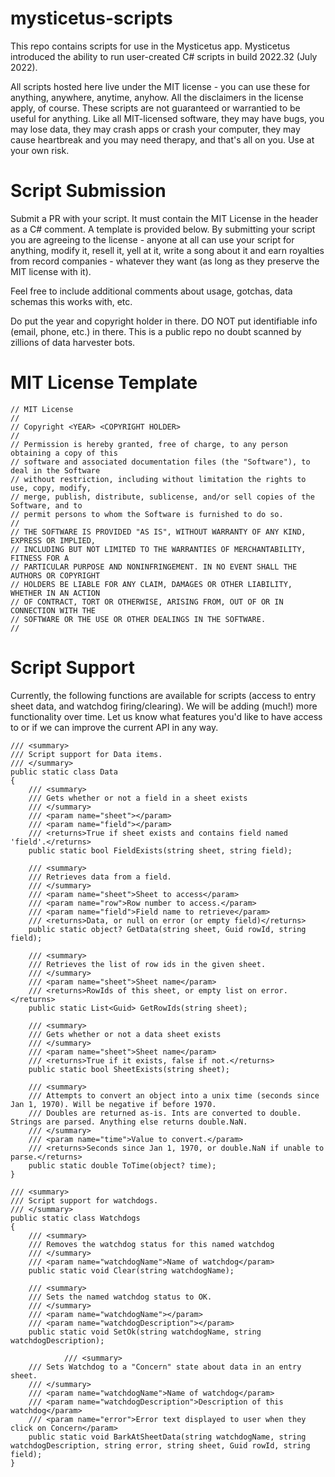 # mysticetus-scripts

This repo contains scripts for use in the Mysticetus app. Mysticetus introduced the ability to run user-created C# scripts in build 2022.32 (July 2022).

All scripts hosted here live under the MIT license - you can use these for anything, anywhere, anytime, anyhow. All the disclaimers in the license apply, of course. These scripts are not guaranteed or warrantied to be useful for anything. Like all MIT-licensed software, they may have bugs, you may lose data, they may crash apps or crash your computer, they may cause heartbreak and you may need therapy, and that's all on you. Use at your own risk.

# Script Submission

Submit a PR with your script. It must contain the MIT License in the header as a C# comment. A template is provided below. By submitting your script you are agreeing to the license - anyone at all can use your script for anything, modify it, resell it, yell at it, write a song about it and earn royalties from record companies - whatever they want (as long as they preserve the MIT license with it).

Feel free to include additional comments about usage, gotchas, data schemas this works with, etc.

Do put the year and copyright holder in there. DO NOT put identifiable info (email, phone, etc.) in there. This is a public repo no doubt scanned by zillions of data harvester bots.

# MIT License Template
    // MIT License
    //
    // Copyright <YEAR> <COPYRIGHT HOLDER>
    //
    // Permission is hereby granted, free of charge, to any person obtaining a copy of this
    // software and associated documentation files (the "Software"), to deal in the Software
    // without restriction, including without limitation the rights to use, copy, modify,
    // merge, publish, distribute, sublicense, and/or sell copies of the Software, and to
    // permit persons to whom the Software is furnished to do so.
    // 
    // THE SOFTWARE IS PROVIDED "AS IS", WITHOUT WARRANTY OF ANY KIND, EXPRESS OR IMPLIED,
    // INCLUDING BUT NOT LIMITED TO THE WARRANTIES OF MERCHANTABILITY, FITNESS FOR A
    // PARTICULAR PURPOSE AND NONINFRINGEMENT. IN NO EVENT SHALL THE AUTHORS OR COPYRIGHT
    // HOLDERS BE LIABLE FOR ANY CLAIM, DAMAGES OR OTHER LIABILITY, WHETHER IN AN ACTION
    // OF CONTRACT, TORT OR OTHERWISE, ARISING FROM, OUT OF OR IN CONNECTION WITH THE
    // SOFTWARE OR THE USE OR OTHER DEALINGS IN THE SOFTWARE.
    //

# Script Support
Currently, the following functions are available for scripts (access to entry sheet data, and watchdog firing/clearing). We will be adding (much!) more functionality over time. Let us know what features you'd like to have access to or if we can improve the current API in any way.

	/// <summary>
	/// Script support for Data items.
	/// </summary>
	public static class Data
	{
		/// <summary>
		/// Gets whether or not a field in a sheet exists
		/// </summary>
		/// <param name="sheet"></param>
		/// <param name="field"></param>
		/// <returns>True if sheet exists and contains field named 'field'.</returns>
		public static bool FieldExists(string sheet, string field);

		/// <summary>
		/// Retrieves data from a field. 
		/// </summary>
		/// <param name="sheet">Sheet to access</param>
		/// <param name="row">Row number to access.</param>
		/// <param name="field">Field name to retrieve</param>
		/// <returns>Data, or null on error (or empty field)</returns>
		public static object? GetData(string sheet, Guid rowId, string field);

		/// <summary>
		/// Retrieves the list of row ids in the given sheet.
		/// </summary>
		/// <param name="sheet">Sheet name</param>
		/// <returns>RowIds of this sheet, or empty list on error.</returns>
		public static List<Guid> GetRowIds(string sheet);
		
		/// <summary>
		/// Gets whether or not a data sheet exists
		/// </summary>
		/// <param name="sheet">Sheet name</param>
		/// <returns>True if it exists, false if not.</returns>
		public static bool SheetExists(string sheet);
		
		/// <summary>
		/// Attempts to convert an object into a unix time (seconds since Jan 1, 1970). Will be negative if before 1970.
		/// Doubles are returned as-is. Ints are converted to double. Strings are parsed. Anything else returns double.NaN.
		/// </summary>
		/// <param name="time">Value to convert.</param>
		/// <returns>Seconds since Jan 1, 1970, or double.NaN if unable to parse.</returns>
		public static double ToTime(object? time);
	}

	/// <summary>
	/// Script support for watchdogs.
	/// </summary>
	public static class Watchdogs
	{
		/// <summary>
		/// Removes the watchdog status for this named watchdog
		/// </summary>
		/// <param name="watchdogName">Name of watchdog</param>
		public static void Clear(string watchdogName);

		/// <summary>
		/// Sets the named watchdog status to OK.
		/// </summary>
		/// <param name="watchdogName"></param>
		/// <param name="watchdogDescription"></param>
		public static void SetOk(string watchdogName, string watchdogDescription);

                /// <summary>
		/// Sets Watchdog to a "Concern" state about data in an entry sheet.
		/// </summary>
		/// <param name="watchdogName">Name of watchdog</param>
		/// <param name="watchdogDescription">Description of this watchdog</param>
		/// <param name="error">Error text displayed to user when they click on Concern</param>
		public static void BarkAtSheetData(string watchdogName, string watchdogDescription, string error, string sheet, Guid rowId, string field);
	}
